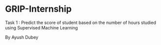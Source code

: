 # GRIP-Internship

Task 1 : Predict the score of student based on the number of hours studied using Supervised Machine Learning

By Ayush Dubey
